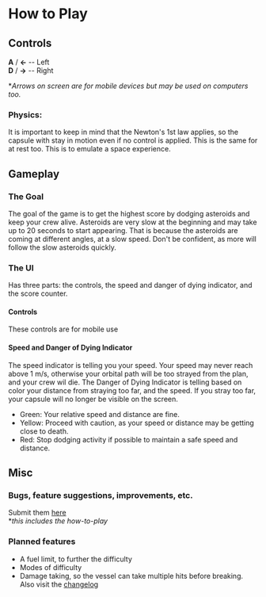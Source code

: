 # How to Play
## Controls
**A** / **<-**    -- Left\
**D** / **->**    -- Right

**Arrows on screen are for mobile devices but may be used on computers too.*

### Physics:
It is important to keep in mind that the Newton's 1st law applies, so the capsule with stay in motion even if no control is applied. This is the same for at rest too. This is to emulate a space experience.

## Gameplay
### The Goal
The goal of the game is to get the highest score by dodging asteroids and keep your crew alive. Asteroids are very slow at the beginning and may take up to 20 seconds to start appearing. That is because the asteroids are coming at different angles, at a slow speed. Don't be confident, as more will follow the slow asteroids quickly.
### The UI
Has three parts: the controls, the speed and danger of dying indicator, and the score counter.
#### Controls
 These controls are for mobile use
#### Speed and Danger of Dying Indicator
The speed indicator is telling you your speed. Your speed may never reach above 1 m/s, otherwise your orbital path will be too strayed from the plan, and your crew wil die. The Danger of Dying Indicator is telling based on color your distance from straying too far, and the speed. If you stray too far, your capsule will no longer be visible on the screen.
* Green: Your relative speed and distance are fine.
* Yellow: Proceed with caution, as your speed or distance may be getting close to death.
* Red: Stop dodging activity if possible to maintain a safe speed and distance. 

## Misc
### Bugs, feature suggestions, improvements, etc. 
Submit them [here](https://github.com/legojrp/Orbit-Dodge/issues)\
**this includes the how-to-play*
### Planned features
* A fuel limit, to further the difficulty
* Modes of difficulty
* Damage taking, so the vessel can take multiple hits before breaking.
Also visit the [changelog](https://github.com/legojrp/Orbit-Dodge/releases)
